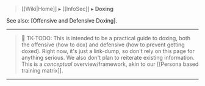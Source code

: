 > [[Wiki|Home]] ▸ [[InfoSec]] ▸ **Doxing**

See also: [Offensive and Defensive Doxing].

* * *

> 🚧 TK-TODO: This is intended to be a practical guide to doxing, both the offensive (how to dox) and defensive (how to prevent getting doxed). Right now, it's just a link-dump, so don't rely on this page for anything serious. We also don't plan to reiterate existing information. This is a *conceptual* overview/framework, akin to our [[Persona based training matrix]].

* * *

